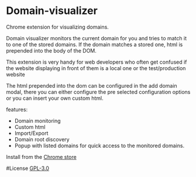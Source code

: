 # Domain-visualizer
Chrome extension for visualizing domains.

Domain visualizer monitors the current domain for you and tries to match it to one of the stored domains.
If the domain matches a stored one, html is prepended into the body of the DOM.

This extension is very handy for web developers who often get confused if the website displaying in front of them is a local one or the test/production website

The html prepended into the dom can be configured in the add domain modal, there you can either configure the pre selected configuration options or you can insert your own custom html.

features:
- Domain monitoring
- Custom html
- Import/Export
- Domain root discovery
- Popup with listed domains for quick access to the monitored domains.

Install from the
[Chrome store](https://chrome.google.com/webstore/detail/domain-visualizer/ocpeldmmenlcanjkjbmgdbckgilimkme)

#License
[GPL-3.0](http://opensource.org/licenses/GPL-3.0)